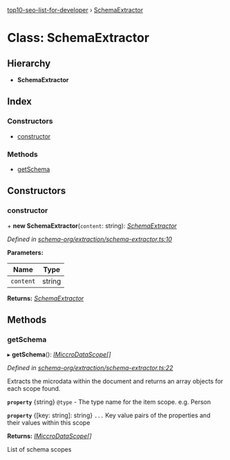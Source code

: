[top10-seo-list-for-developer](../README.md) › [SchemaExtractor](schemaextractor.md)

# Class: SchemaExtractor

## Hierarchy

* **SchemaExtractor**

## Index

### Constructors

* [constructor](schemaextractor.md#constructor)

### Methods

* [getSchema](schemaextractor.md#getschema)

## Constructors

###  constructor

\+ **new SchemaExtractor**(`content`: string): *[SchemaExtractor](schemaextractor.md)*

*Defined in [schema-org/extraction/schema-extractor.ts:10](https://github.com/deepcrawl/top10-seo-list-for-developer/blob/bfde32e/src/metrics/metric-items/schema-org/extraction/schema-extractor.ts#L10)*

**Parameters:**

Name | Type |
------ | ------ |
`content` | string |

**Returns:** *[SchemaExtractor](schemaextractor.md)*

## Methods

###  getSchema

▸ **getSchema**(): *[IMiccroDataScope](../interfaces/imiccrodatascope.md)[]*

*Defined in [schema-org/extraction/schema-extractor.ts:22](https://github.com/deepcrawl/top10-seo-list-for-developer/blob/bfde32e/src/metrics/metric-items/schema-org/extraction/schema-extractor.ts#L22)*

Extracts the microdata within the document and returns an array objects for each scope found.

**`property`** {string} `@type` - The type name for the item scope. e.g. Person

**`property`** {[key: string]: string} `...` Key value pairs of the properties and their values within this scope

**Returns:** *[IMiccroDataScope](../interfaces/imiccrodatascope.md)[]*

List of schema scopes

